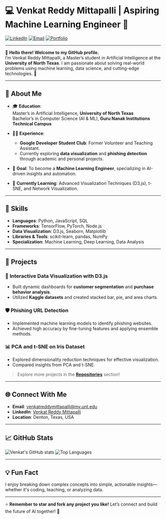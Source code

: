 # 💻 Venkat Reddy Mittapalli | Aspiring Machine Learning Engineer 🌟

[![LinkedIn](https://img.shields.io/badge/-LinkedIn-blue?style=flat-square&logo=Linkedin&logoColor=white)](https://www.linkedin.com/in/venkat-reddy-mittapalli)
[![Email](https://img.shields.io/badge/-Email-red?style=flat-square&logo=Gmail&logoColor=white)](mailto:venkatreddymittapalli@my.unt.edu)
[![Portfolio](https://img.shields.io/badge/-Portfolio-black?style=flat-square&logo=About.me&logoColor=white)](#)

---

👋 **Hello there! Welcome to my GitHub profile.**  
I’m Venkat Reddy Mittapalli, a Master’s student in Artificial Intelligence at the **University of North Texas**. I am passionate about solving real-world problems using machine learning, data science, and cutting-edge technologies. 🚀

---

## 🌟 **About Me**
- 🎓 **Education**:  
  Master’s in Artificial Intelligence, **University of North Texas**  
  Bachelor’s in Computer Science (AI & ML), **Guru Nanak Institutions Technical Campus**  

- 👨‍💻 **Experience**:  
  - **Google Developer Student Club**: Former Volunteer and Teaching Assistant.  
  - Currently exploring **data visualization** and **phishing detection** through academic and personal projects.

- 🎯 **Goal**: To become a **Machine Learning Engineer**, specializing in AI-driven insights and automation.  

- 🌱 **Currently Learning**: Advanced Visualization Techniques (D3.js), t-SNE, and Network Visualization.

---

## 🔧 **Skills**
- **Languages**: Python, JavaScript, SQL  
- **Frameworks**: TensorFlow, PyTorch, Node.js  
- **Data Visualization**: D3.js, Seaborn, Matplotlib  
- **Libraries & Tools**: scikit-learn, pandas, NumPy  
- **Specialization**: Machine Learning, Deep Learning, Data Analysis  

---

## 📂 **Projects**
### 🎨 **Interactive Data Visualization with D3.js**
- Built dynamic dashboards for **customer segmentation** and **purchase behavior analysis**.  
- Utilized **Kaggle datasets** and created stacked bar, pie, and area charts.

### 🛡️ **Phishing URL Detection**
- Implemented machine learning models to identify phishing websites.  
- Achieved high accuracy by fine-tuning features and applying ensemble methods.

### 📊 **PCA and t-SNE on Iris Dataset**
- Explored dimensionality reduction techniques for effective visualization.  
- Compared insights from PCA and t-SNE.

> Explore more projects in the **[Repositories](#repositories)** section!

---

## 🌐 **Connect With Me**
- **Email**: venkatreddymittapalli@my.unt.edu  
- **LinkedIn**: [Venkat Reddy Mittapalli](https://www.linkedin.com/in/venkat-reddy-mittapalli)  
- **Location**: Denton, Texas, USA  

---

## 📈 **GitHub Stats**
![Venkat's GitHub stats](https://github-readme-stats.vercel.app/api?username=VenkatMittapalli&show_icons=true&theme=radical)
![Top Languages](https://github-readme-stats.vercel.app/api/top-langs/?username=VenkatMittapalli&layout=compact&theme=radical)

---

## 💡 **Fun Fact**
I enjoy breaking down complex concepts into simple, actionable insights—whether it's coding, teaching, or analyzing data.

---

⭐️ **Remember to star and fork any project you like!** Let’s connect and build the future of AI together! 🤝
